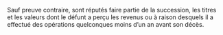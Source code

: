 Sauf preuve contraire, sont réputés faire partie de la succession, les titres et les valeurs dont le défunt a perçu les revenus ou à raison desquels il a effectué des opérations quelconques moins d’un an avant son décès.
